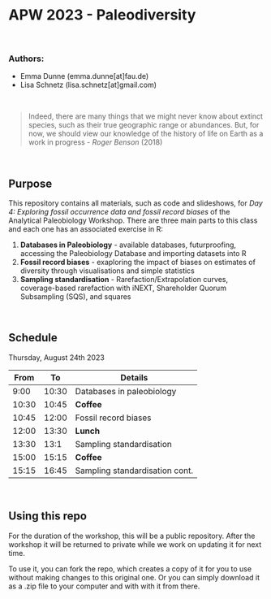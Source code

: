 # APW 2023 - Paleodiversity

<br>

### Authors:
- Emma Dunne (emma.dunne[at]fau.de)
- Lisa Schnetz (lisa.schnetz[at]gmail.com)

<br>

> Indeed, there are many things that we might never know about extinct species, such as their true geographic range or abundances. But, for now, we should view our knowledge of the history of life on Earth as a work in progress - *Roger Benson* (2018)

<br>

## Purpose

This repository contains all materials, such as code and slideshows, for *Day 4: Exploring fossil occurrence data and fossil record biases* of the Analytical Paleobiology Workshop. There are three main parts to this class and each one has an associated exercise in R:

1. **Databases in Paleobiology** - available databases, futurproofing, accessing the Paleobiology Database and importing datasets into R
2. **Fossil record biases** - exaploring the impact of biases on estimates of diversity through visualisations and simple statistics
3. **Sampling standardisation** - Rarefaction/Extrapolation curves, coverage-based rarefaction with iNEXT, Shareholder Quorum Subsampling (SQS), and squares

<br>

## Schedule

Thursday, August 24th 2023

| From  | To    | Details                           |
|-------|-------|-----------------------------------|
| 9:00  | 10:30 | Databases in paleobiology         |
| 10:30 | 10:45 | **Coffee**                        |
| 10:45 | 12:00 | Fossil record biases              |
| 12:00 | 13:30 | **Lunch**                         |
| 13:30 | 13:1  | Sampling standardisation          |
| 15:00 | 15:15 | **Coffee**                        |
| 15:15 | 16:45 | Sampling standardisation cont.    |

<br>

## Using this repo

For the duration of the workshop, this will be a public repository. After the workshop it will be returned to private while we work on updating it for next time. 

To use it, you can fork the repo, which creates a copy of it for you to use without making changes to this original one. Or you can simply download it as a .zip file to your computer and with with it from there.

